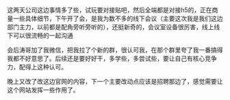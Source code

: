这两天公司这边事情多了些，试玩要对接贴吧，然后全端都是对接h5的，正在商量一些具体细节，下午开了会，是我为数不多的线下会议（主要这次我是我们这边部门主力，以前都是配角旁听旁听的），还挺新奇的，会议室设备很厉害，线上线下可以很流畅的一起沟通

会后涛哥加了我微信，把我拉了个新的群，很认可我，在那个群里夸了我一番搞得我都不好意思了。后续还是要好好干，多学些，多尝试些，要让自己有核心竞争力，配得上这种认可。

晚上又改了改这边官网的内容，下一个主要改动点应该是招聘那边了，感觉需要让这个网站发挥一些作用了。

